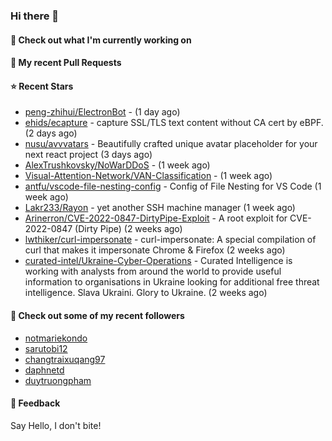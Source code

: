 ### Hi there 👋

#### 👷 Check out what I'm currently working on

#### 🔨 My recent Pull Requests


#### ⭐ Recent Stars

- [peng-zhihui/ElectronBot](https://github.com/peng-zhihui/ElectronBot) -  (1 day ago)
- [ehids/ecapture](https://github.com/ehids/ecapture) - capture SSL/TLS text content without CA cert by eBPF. (2 days ago)
- [nusu/avvvatars](https://github.com/nusu/avvvatars) - Beautifully crafted unique avatar placeholder for your next react project (3 days ago)
- [AlexTrushkovsky/NoWarDDoS](https://github.com/AlexTrushkovsky/NoWarDDoS) -  (1 week ago)
- [Visual-Attention-Network/VAN-Classification](https://github.com/Visual-Attention-Network/VAN-Classification) -  (1 week ago)
- [antfu/vscode-file-nesting-config](https://github.com/antfu/vscode-file-nesting-config) - Config of File Nesting for VS Code (1 week ago)
- [Lakr233/Rayon](https://github.com/Lakr233/Rayon) - yet another SSH machine manager (1 week ago)
- [Arinerron/CVE-2022-0847-DirtyPipe-Exploit](https://github.com/Arinerron/CVE-2022-0847-DirtyPipe-Exploit) - A root exploit for CVE-2022-0847 (Dirty Pipe) (2 weeks ago)
- [lwthiker/curl-impersonate](https://github.com/lwthiker/curl-impersonate) - curl-impersonate: A special compilation of curl that makes it impersonate Chrome &amp; Firefox (2 weeks ago)
- [curated-intel/Ukraine-Cyber-Operations](https://github.com/curated-intel/Ukraine-Cyber-Operations) - Curated Intelligence is working with analysts from around the world to provide useful information to organisations in Ukraine looking for additional free threat intelligence. Slava Ukraini. Glory to Ukraine. (2 weeks ago)

#### 👯 Check out some of my recent followers

- [notmariekondo](https://github.com/notmariekondo)
- [sarutobi12](https://github.com/sarutobi12)
- [changtraixuqang97](https://github.com/changtraixuqang97)
- [daphnetd](https://github.com/daphnetd)
- [duytruongpham](https://github.com/duytruongpham)

#### 💬 Feedback

Say Hello, I don't bite!